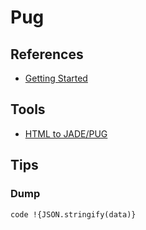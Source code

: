 # Pug

## References

- [Getting Started](https://pugjs.org/api/getting-started.html)

## Tools

- [HTML to JADE/PUG](https://html2jade.org/)

## Tips

### Dump

```pug
code !{JSON.stringify(data)}
```
